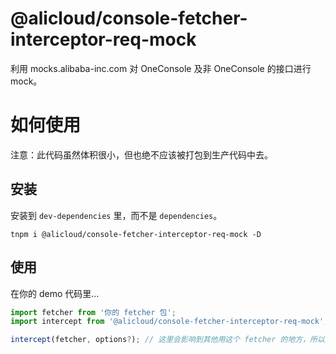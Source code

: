 @alicloud/console-fetcher-interceptor-req-mock
===

利用 mocks.alibaba-inc.com 对 OneConsole 及非 OneConsole 的接口进行 mock。

# 如何使用

注意：此代码虽然体积很小，但也绝不应该被打包到生产代码中去。

## 安装

安装到 `dev-dependencies` 里，而不是 `dependencies`。

```
tnpm i @alicloud/console-fetcher-interceptor-req-mock -D
```

## 使用

在你的 demo 代码里...

```typescript
import fetcher from '你的 fetcher 包';
import intercept from '@alicloud/console-fetcher-interceptor-req-mock';

intercept(fetcher, options?); // 这里会影响到其他用这个 fetcher 的地方，所以这个只写在 demo 用的代码里就行
```
